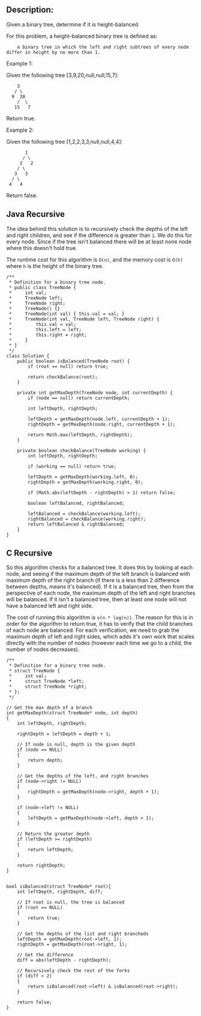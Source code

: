 ## Description:

Given a binary tree, determine if it is height-balanced.

For this problem, a height-balanced binary tree is defined as:

```
    a binary tree in which the left and right subtrees of every node differ in height by no more than 1.
```
 

Example 1:

Given the following tree [3,9,20,null,null,15,7]:

```
    3
   / \
  9  20
    /  \
   15   7
```

Return true.

Example 2:

Given the following tree [1,2,2,3,3,null,null,4,4]:

```
       1
      / \
     2   2
    / \
   3   3
  / \
 4   4
```

Return false.

## Java Recursive

The idea behind this solution is to recursively check the depths of the left and right children, and see if the difference is greater than `1`. We do this for every node. Since if the tree isn't balanced there will be at least none node where this doesn't hold true.

The runtime cost for this algorithm is `O(n)`, and the memory cost is `O(h)` where `h` is the height of the binary tree.

```
/**
 * Definition for a binary tree node.
 * public class TreeNode {
 *     int val;
 *     TreeNode left;
 *     TreeNode right;
 *     TreeNode() {}
 *     TreeNode(int val) { this.val = val; }
 *     TreeNode(int val, TreeNode left, TreeNode right) {
 *         this.val = val;
 *         this.left = left;
 *         this.right = right;
 *     }
 * }
 */
class Solution {
    public boolean isBalanced(TreeNode root) {
        if (root == null) return true;
        
        return checkBalance(root);
    }
    
    private int getMaxDepth(TreeNode node, int currentDepth) {
        if (node == null) return currentDepth;
        
        int leftDepth, rightDepth;
        
        leftDepth = getMaxDepth(node.left, currentDepth + 1);
        rightDepth = getMaxDepth(node.right, currentDepth + 1);
        
        return Math.max(leftDepth, rightDepth);
    }
    
    private boolean checkBalance(TreeNode working) {
        int leftDepth, rightDepth;
        
        if (working == null) return true;
        
        leftDepth = getMaxDepth(working.left, 0);
        rightDepth = getMaxDepth(working.right, 0);
        
        if (Math.abs(leftDepth - rightDepth) > 1) return false;
        
        boolean leftBalanced, rightBalanced;
        
        leftBalanced = checkBalance(working.left);
        rightBalanced = checkBalance(working.right);
        return leftBalanced & rightBalanced;
    }
}
```

## C Recursive

So this algorithm checks for a balanced tree. It does this by looking at each node, and seeing if the maximum depth of the left branch is balanced with maximum depth of the right branch (if there is a less than 2 difference between depths, means it's balanced). If it is a balanced tree, then from the perspective of each node, the maximum depth of the left and right branches will be balanced. If it isn't a balanced tree, then at least one node will not have a balanced left and right side.

The cost of running this algorithm is `o(n * log(n))`. The reason for this is in order for the algorithm to return true, it has to verify that the child branches of each node are balanced. For each verification, we need to grab the maximum depth of left and right sides, which adds it's own work that scales directly with the number of nodes (however each time we go to a child, the number of nodes decreases).

```
/**
 * Definition for a binary tree node.
 * struct TreeNode {
 *     int val;
 *     struct TreeNode *left;
 *     struct TreeNode *right;
 * };
 */

// Get the max depth of a branch
int getMaxDepth(struct TreeNode* node, int depth)
{
    int leftDepth, rightDepth;

    rightDepth = leftDepth = depth + 1;

    // If node is null, depth is the given depth
    if (node == NULL)
    {
        return depth;
    }
    
    // Get the depths of the left, and right branches
    if (node->right != NULL)
    {
        rightDepth = getMaxDepth(node->right, depth + 1);        
    }
    
    if (node->left != NULL)
    {
        leftDepth = getMaxDepth(node->left, depth + 1);
    }
    
    // Return the greater depth
    if (leftDepth >= rightDepth)
    {
        return leftDepth;
    }
    
    return rightDepth;
}


bool isBalanced(struct TreeNode* root){
    int leftDepth, rightDepth, diff;

    // If root is null, the tree is balanced
    if (root == NULL)
    {
        return true;
    }
    
    // Get the depths of the list and right brancheds
    leftDepth = getMaxDepth(root->left, 1);
    rightDepth = getMaxDepth(root->right, 1);
    
    // Get the difference
    diff = abs(leftDepth - rightDepth);
    
    // Recursively check the rest of the forks
    if (diff < 2)
    {
        return isBalanced(root->left) & isBalanced(root->right);
    }
    
    return false;
}
```
